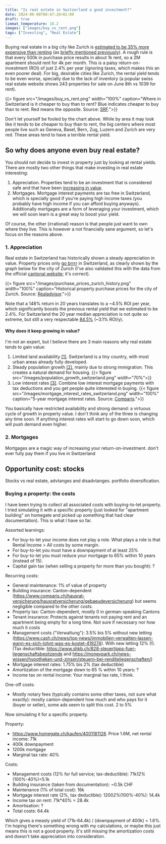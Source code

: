 ```yaml
---
title: "Is real estate in Switzerland a good investment?"
date: 2024-06-08T00:47:28+02:00
draft: true
limmat_temperature: 18.2
images: ["images/buy_vs_rent.png"]
tags: ["Investing", "Real Estate"]
---
```

Buying real estate in a big city like Zurich is [estimated to be 35% more expensive than renting](https://www.srf.ch/news/wirtschaft/immobilien-in-der-schweiz-wo-mieten-guenstiger-ist-als-kaufen-pruefen-sie-ihre-gemeinde) (as [briefly mentioned previously](/posts/work-and-time/#money)). A rough rule is that every 500k in purchase price results in about 1k rent, so a 2M apartment should rent for 4k per month. This is a palsy return-on-investment (ROI) of just 2.4% per year (ignoring taxes, which makes this an even poorer deal). For big, desirable cities like Zurich, the rental yield tends to be even worse, specially due to the lack of inventory (a popular swiss real estate website shows 243 properties for sale on June 8th vs 1039 for rent). 

{{< figure src="/images/buy_vs_rent.png" width="100%" caption="Where in Switzerland is it cheaper to buy than to rent? Blue indicates cheaper to buy than to rent. Red means the opposite. Source: [SRF](https://www.srf.ch/news/wirtschaft/immobilien-in-der-schweiz-wo-mieten-guenstiger-ist-als-kaufen-pruefen-sie-ihre-gemeinde).">}}

Don't let yourself be fooled by the chart above. While by area it may look like it tends to be cheaper to buy than to rent, the big centers where most people live such as Geneva, Basel, Bern, Zug, Luzern and Zurich are very red. These areas tend to have a terrible rental yield.

## So why does anyone even buy real estate?
You should not decide to invest in property just by looking at rental yields. There are mostly two other things that make investing in real estate interesting:
1. Appreciation. Properties tend to be an investment that is considered safe and that have been [increasing in value](https://realadvisor.ch/en/property-prices/city-zurich).
2. Mortgages. Mortgage interest payments are tax free in Switzerland, which is specially good if you're paying high income taxes (you probably have high income if you can afford buying anyways). Additionally mortgages are a form of leveraging your investment, which we will soon learn is a great way to boost your yield.

Of course, the other (irrational) reason is that people just want to own where they live. This is however a not financially sane argument, so let's focus on the reasons above.

### 1. Appreciation
Real estate in Switzerland has historically shown a steady appreciation in value. Property prices only [go brrrr](https://www.reddit.com/r/OutOfTheLoop/comments/hn3qnw/whats_up_with_the_memes_titled_thing_go_brr/) in Switzerland, as clearly shown by the graph below for the city of Zurich (I've also validated this with the data from the official [cantonal website](https://www.zh.ch/de/planen-bauen/raumplanung/immobilienmarkt/immobilienpreise.html); it's correct).

{{< figure src="/images/purchase_prices_zurich_history.png" width="100%" caption="Historical property purchase prices for the city of Zurich. Source: [Realadvisor](https://realadvisor.ch/en/property-prices/city-zurich).">}}

Note that a 148% return in 20 years translates to a ~4.5% ROI per year, which significantly boosts the previous rental yield that we estimated to be 2.4%. For Switzerland the 20 year median appreciation is not quite so extreme, but still a very respectable [84.5%](https://realadvisor.ch/en/property-prices) (~3.1% ROI/y).

#### Why does it keep growing in value?
I'm not an expert, but I believe there are 3 main reasons why real estate tends to gain value:
1. Limited land availability [[1]](https://www.admin.ch/gov/de/start/dokumentation/medienmitteilungen.msg-id-94847.html). Switzerland is a tiny country, with most urban areas already fully developed.
2. Steady population growth [[2]](https://www.bfs.admin.ch/bfs/en/home/statistics/population.assetdetail.26905448.html), mainly due to strong immigration. This creates a natural demand for housing.
{{< figure src="/images/population_growth_switzerland.png" width="70%">}}
3. Low interest rates [[3]](https://www.comparis.ch/hypotheken/zinssatz/zinsentwicklung). Combine low interest mortgage payments with tax deductions and you get people quite interested in buying.
{{< figure src="/images/mortgage_interest_rates_switzerland.png" width="100%" caption="5-year mortgage interest rates. Source: [Comparis](https://www.comparis.ch/hypotheken/zinssatz/zinsentwicklung).">}}

You basically have restricted availability and strong demand: a virtuous cycle of growth in property value. I don't think any of the three is changing any time soon. If anything interest rates will start to go down soon, which will push demand even higher.

### 2. Mortgages
Mortgages are a magic way of increasing your return-on-investment. don't ever fully pay them if you live in Switzerland

## Opportunity cost: stocks
Stocks vs real estate, advtanges and disadvtanges. portfolio diversification.

### Buying a property: the costs

I have been trying to collect all associated costs with buying-to-let property. I tried simulating it with a specific property (just looked for "apartment building" on homegate and picked up something that had clear documentation). This is what I have so far.

Assorted learnings:
*  For buy-to-let your income does not play a role. What plays a role is that Rental Income > All costs by some margin.
*  For buy-to-let you must have a downpayment of at least 25%
*  For buy-to-let you must reduce your mortgage to 65% within 10 years (instead of 15).
*  Capital gain tax (when selling a property for more than you bought): ?

Recurring costs:
*  General maintenance: 1% of value of property
*  Building insurance: Canton-dependent (https://www.comparis.ch/hausrat-versicherung/hausratversicherung/gebaeudeversicherung) but seems negligible compared to the other costs. 
*  Property tax: Canton-dependent, mostly 0 in german-speaking Cantons
*  Tenant insurance: Protects against tenants not paying rent and an apartment being empty for a long time. Not sure if necessary nor how much it costs
*  Management costs ("Verwaltung"): 3.5% bis 5% without new letting (https://www.cash.ch/news/top-news/immobilien-verwalten-lassen-wann-es-sich-lohnt-was-es-kostet-419274). With new letting 12% (!). (Tax deductible: https://www.shkb.ch/828-steuertipps-fuer-liegenschaftsbesitzende and https://moneypark.ch/news-wissen/hypotheken-und-zinsen/steuern-bei-renditeliegenschaften/)
*  Mortgage interest rates: 1.75% bis 2% (tax deductible)
*  Amortization of the mortgage down to 65 % within 10 years: ?
*  Income tax on rental income: Your marginal tax rate, I think.

One-off costs:
*  Mostly notary fees (typically contains some other taxes, not sure what exactly): mostly canton-dependent how much and who pays for it (buyer or seller), some ads seem to split this cost. 2 to 5%

Now simulating it for a specific property.

Property:
*  https://www.homegate.ch/kaufen/4001181128. Price 1.6M, net rental income: 71k
*  400k downpayment
*  1200k mortgage
*  Marginal tax rate: 40%

Costs:
*  Management costs (12% for full service; tax-deductible): 71k*12%*(100%-40%)=5.1k
*  Building insurance (taken from documentation): ~0.5k CHF
*  Maintenance (1% of total cost): 16k
*  Mortgage interest rate (2%, tax deductible): 1200*2%*(100%-40%): 14.4k
*  Income tax on rent: 71k*40% = 28.4k
*  Amortisation: ?
*  Total costs: 64.4k

Which gives a measly yield of (71k-64.4k) / (downpayment of 400k) = 1.6%. I'm hoping there's something wrong with my calculations, or maybe this just means this is not a good property. It's still missing the amortization costs and doesn't take appreciation into consideration.